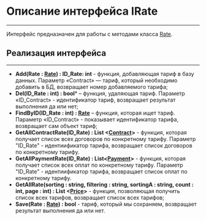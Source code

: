 # **Описание интерфейса IRate**
***
Интерфейс предназначен для работы с методами класса [Rate]().
## Реализация интерфейса
***
+ **Add(Rate : [Rate]()) : ID_Rate: int** - функция, добавляющая тариф в базу данных. Параметр «Contract» — тариф, который необходимо добавить в БД, возвращает номер добавляемого тарифа;
+ **Del(ID_Rate : int) : bool*** – функция, удаляющая тариф. Параметр «ID_Contract» - идентификатор тариф, возвращает результат выполнения да или нет;
+ **FindByID(ID_Rate : int) : [Rate]()** – функция, которая ищет тариф. Параметр «ID_Contract» - показывает идентификатор тарифа, возвращает сам объект тариф;
+ **GetAllContractRate(ID_Rate) : List <[Contract]()>** - функция, которая получает список всех договоров по конкретному тарифу. Параметр "ID_Rate" - идентиификатор тарифа, возвращает список договоров по конкретному тарифу.
+ **GetAllPaymentRate(ID_Rate) : List<[Payment]()>** - функция, которая получает список всех оплат по конкретному тарифу. Параметр "ID_Rate" - идентиификатор тарифа, возвращает список оплат по конкретному тарифу.
+ **GetAllRate(sorting : string, filtering : string, sortingA : string, count : int, page : int) : List <[Price]()>** - функция, позволяющая получить список всех тарифов, возвращает список всех тарифов;
+ **Save(Rate : [Rate]()) : bool** - тариф, который мы сохраняем, возвращает результат выполнения да или нет.